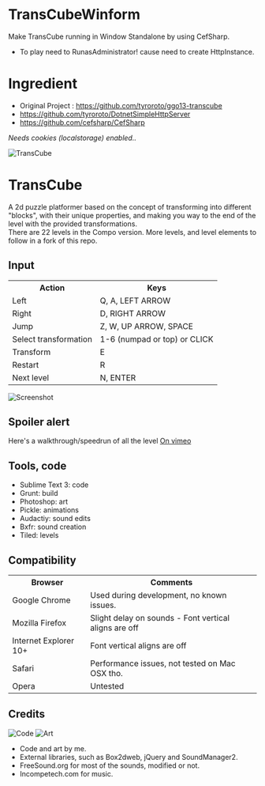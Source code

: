 # TransCubeWinform
Make TransCube running in Window Standalone by using CefSharp.
* To play need to RunasAdministrator! cause need to create HttpInstance.

# Ingredient
* Original Project : https://github.com/tyroroto/ggo13-transcube
* https://github.com/tyroroto/DotnetSimpleHttpServer 
* https://github.com/cefsharp/CefSharp

*Needs cookies (localstorage) enabled..*

![TransCube](http://jeroenverfallie.github.io/ggo13-transcube/media/img/gh_logo.png)

# TransCube

A 2d puzzle platformer based on the concept of transforming into different "blocks", with their unique properties, and making you way to the end of the level with the provided transformations.  
There are 22 levels in the Compo version. More levels, and level elements to follow in a fork of this repo.

## Input

<table>
  <tr>
    <th>Action</th><th>Keys</th>
  </tr>
  <tr>
    <td>Left</td><td>Q, A, LEFT ARROW</td>
  </tr>
  <tr>
    <td>Right</td><td>D, RIGHT ARROW</td>
  </tr>
  <tr>
    <td>Jump</td><td>Z, W, UP ARROW, SPACE</td>
  </tr>
  <tr>
    <td>Select transformation</td><td>1-6 (numpad or top) or CLICK</td>
  </tr>
  <tr>
    <td>Transform</td><td>E</td>
  </tr>
  <tr>
    <td>Restart</td><td>R</td>
  </tr>
  <tr>
    <td>Next level</td><td>N, ENTER</td>
  </tr>
</table>

![Screenshot](http://jeroenverfallie.github.io/ggo13-transcube/media/img/gh_screen.png)

## Spoiler alert

Here's a walkthrough/speedrun of all the level [On vimeo](https://vimeo.com/80929591)

## Tools, code

* Sublime Text 3: code
* Grunt: build
* Photoshop: art
* Pickle: animations
* Audactiy: sound edits
* Bxfr: sound creation
* Tiled: levels

## Compatibility

<table>
  <tr>
    <th>Browser</th><th>Comments</th>
  </tr>
  <tr>
    <td>Google Chrome</td><td>Used during development, no known issues.</td>
  </tr>
  <tr>
    <td>Mozilla Firefox</td><td>Slight delay on sounds - Font vertical aligns are off</td>
  </tr>
  <tr>
    <td>Internet Explorer 10+</td><td>Font vertical aligns are off</td>
  </tr>
  <tr>
    <td>Safari</td><td>Performance issues, not tested on Mac OSX tho.</td>
  </tr>
  <tr>
    <td>Opera</td><td>Untested</td>
  </tr>
</table>


## Credits

![Code](http://i.imgur.com/tgqFxva.png)  ![Art](http://i.creativecommons.org/l/by-sa/3.0/88x31.png) 

* Code and art by me.
* External libraries, such as Box2dweb, jQuery and SoundManager2.
* FreeSound.org for most of the sounds, modified or not.
* Incompetech.com for music.
